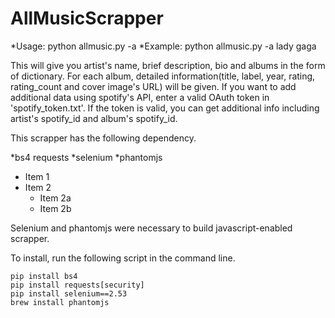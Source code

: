 # AllMusicScrapper

*Usage: python allmusic.py -a <artist-name>
*Example: python allmusic.py -a lady gaga

This will give you artist's name, brief description, bio and albums in the form of dictionary. For each album, detailed information(title, label, year, rating, rating_count and cover image's URL) will be given.
If you want to add additional data using spotify's API, enter a valid OAuth token in 'spotify_token.txt'. If the token is valid, you can get additional info including artist's spotify_id and album's spotify_id.


This scrapper has the following dependency.

*bs4
requests
*selenium
*phantomjs
* Item 1
* Item 2
  * Item 2a
  * Item 2b

Selenium and phantomjs were necessary to build javascript-enabled scrapper.

To install, run the following script in the command line.

```
pip install bs4
pip install requests[security]
pip install selenium==2.53
brew install phantomjs
```
